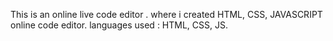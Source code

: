 This is an online live code editor .
where i created HTML, CSS, JAVASCRIPT online code editor.
languages used : HTML, CSS, JS.
